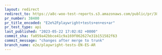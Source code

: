 ```yaml
---
layout: redirect
redirect_to: https://a8c-woo-test-reports.s3.amazonaws.com/public/pr/38400/api/index.html
pr_number: 38400
pr_title_encoded: "E2e%2Fplaywright+tests+en+es+ar"
pr_test_type: api
last_published: "2023-05-22 17:02:02 +0000"
commit_sha: fa059a42bbce41c9a169f062627e31b151582f63
commit_message: "changes after merge to trunk"
branch_name: e2e/playwright-tests-EN-ES-AR
---
```

